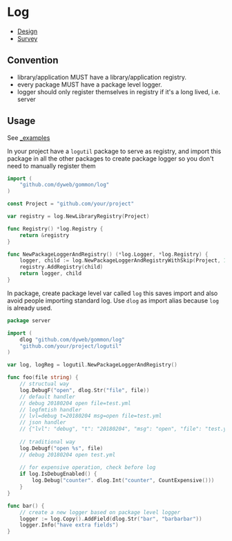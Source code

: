 # Log

- [Design](doc/design)
- [Survey](doc/survey)

## Convention

- library/application MUST have a library/application registry.
- every package MUST have a package level logger.
- logger should only register themselves in registry if it's a long lived, i.e. server

## Usage

See [_examples](_examples)

In your project have a `logutil` package to serve as registry, and import this package in all the other packages
to create package logger so you don't need to manually register them

````go
import (
	"github.com/dyweb/gommon/log"
)

const Project = "github.com/your/project"

var registry = log.NewLibraryRegistry(Project)

func Registry() *log.Registry {
	return &registry
}

func NewPackageLoggerAndRegistry() (*log.Logger, *log.Registry) {
	logger, child := log.NewPackageLoggerAndRegistryWithSkip(Project, 1)
	registry.AddRegistry(child)
	return logger, child
}
````

In package, create package level var called `log` this saves import and also avoid people importing standard log.
Use `dlog` as import alias because `log` is already used.

````go
package server

import (
	dlog "github.com/dyweb/gommon/log"
	"github.com/your/project/logutil"
)

var log, logReg = logutil.NewPackageLoggerAndRegistry()

func foo(file string) {
	// structual way
	log.DebugF("open", dlog.Str("file", file))
	// default handler
	// debug 20180204 open file=test.yml
	// logfmtish handler
	// lvl=debug t=20180204 msg=open file=test.yml
	// json handler
	// {"lvl": "debug", "t": "20180204", "msg": "open", "file": "test.yml"}
	
	// traditional way
	log.Debugf("open %s", file)
	// debug 20180204 open test.yml
	
	// for expensive operation, check before log
	if log.IsDebugEnabled() {
		log.Debug("counter". dlog.Int("counter", CountExpensive()))
	}
}

func bar() {
	// create a new logger based on package level logger
	logger := log.Copy().AddField(dlog.Str("bar", "barbarbar"))
	logger.Info("have extra fields")
}
````